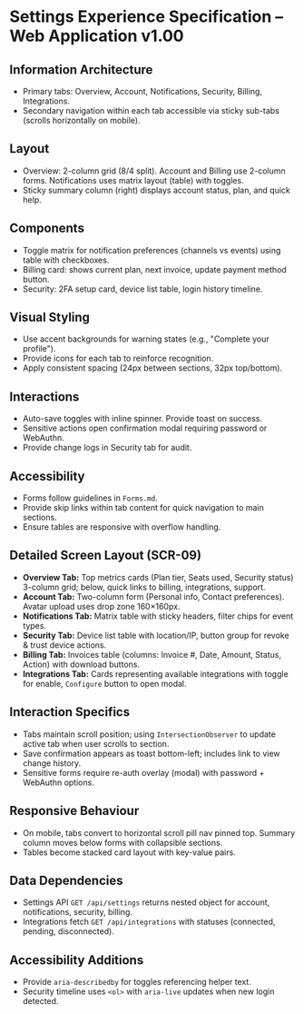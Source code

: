 # Settings Experience Specification – Web Application v1.00

## Information Architecture
- Primary tabs: Overview, Account, Notifications, Security, Billing, Integrations.
- Secondary navigation within each tab accessible via sticky sub-tabs (scrolls horizontally on mobile).

## Layout
- Overview: 2-column grid (8/4 split). Account and Billing use 2-column forms. Notifications uses matrix layout (table) with toggles.
- Sticky summary column (right) displays account status, plan, and quick help.

## Components
- Toggle matrix for notification preferences (channels vs events) using table with checkboxes.
- Billing card: shows current plan, next invoice, update payment method button.
- Security: 2FA setup card, device list table, login history timeline.

## Visual Styling
- Use accent backgrounds for warning states (e.g., "Complete your profile").
- Provide icons for each tab to reinforce recognition.
- Apply consistent spacing (24px between sections, 32px top/bottom).

## Interactions
- Auto-save toggles with inline spinner. Provide toast on success.
- Sensitive actions open confirmation modal requiring password or WebAuthn.
- Provide change logs in Security tab for audit.

## Accessibility
- Forms follow guidelines in `Forms.md`.
- Provide skip links within tab content for quick navigation to main sections.
- Ensure tables are responsive with overflow handling.

## Detailed Screen Layout (SCR-09)
- **Overview Tab:** Top metrics cards (Plan tier, Seats used, Security status) 3-column grid; below, quick links to billing, integrations, support.
- **Account Tab:** Two-column form (Personal info, Contact preferences). Avatar upload uses drop zone 160×160px.
- **Notifications Tab:** Matrix table with sticky headers, filter chips for event types.
- **Security Tab:** Device list table with location/IP, button group for revoke & trust device actions.
- **Billing Tab:** Invoices table (columns: Invoice #, Date, Amount, Status, Action) with download buttons.
- **Integrations Tab:** Cards representing available integrations with toggle for enable, `Configure` button to open modal.

## Interaction Specifics
- Tabs maintain scroll position; using `IntersectionObserver` to update active tab when user scrolls to section.
- Save confirmation appears as toast bottom-left; includes link to view change history.
- Sensitive forms require re-auth overlay (modal) with password + WebAuthn options.

## Responsive Behaviour
- On mobile, tabs convert to horizontal scroll pill nav pinned top. Summary column moves below forms with collapsible sections.
- Tables become stacked card layout with key-value pairs.

## Data Dependencies
- Settings API `GET /api/settings` returns nested object for account, notifications, security, billing.
- Integrations fetch `GET /api/integrations` with statuses (connected, pending, disconnected).

## Accessibility Additions
- Provide `aria-describedby` for toggles referencing helper text.
- Security timeline uses `<ol>` with `aria-live` updates when new login detected.

